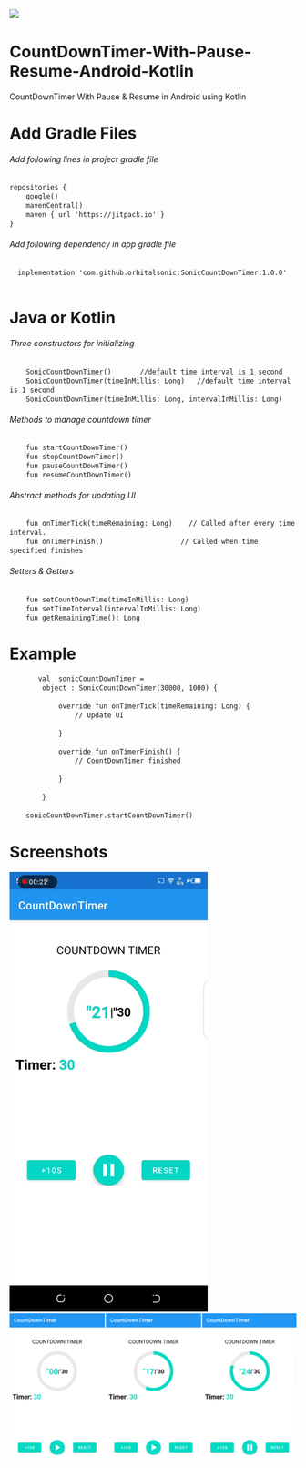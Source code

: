 [![](https://jitpack.io/v/orbitalsonic/SonicCountDownTimer.svg)](https://jitpack.io/#orbitalsonic/SonicCountDownTimer)
# CountDownTimer-With-Pause-Resume-Android-Kotlin
CountDownTimer With Pause &amp; Resume in Android using Kotlin

# Add Gradle Files

###### Add following lines in project gradle file

```
repositories {
    google()
    mavenCentral()
    maven { url 'https://jitpack.io' }
}

```

###### Add following dependency in app gradle file

```
  implementation 'com.github.orbitalsonic:SonicCountDownTimer:1.0.0'
 
 ```
 
 
 # Java or Kotlin
   
   ###### Three constructors for initializing
        SonicCountDownTimer()       //default time interval is 1 second
        SonicCountDownTimer(timeInMillis: Long)   //default time interval is 1 second 
        SonicCountDownTimer(timeInMillis: Long, intervalInMillis: Long)
   
   ###### Methods to manage countdown timer
        fun startCountDownTimer()
        fun stopCountDownTimer()
        fun pauseCountDownTimer()
        fun resumeCountDownTimer()
   
   ###### Abstract methods for updating UI
        fun onTimerTick(timeRemaining: Long)    // Called after every time interval.
        fun onTimerFinish()                   // Called when time specified finishes 
   
   ###### Setters & Getters
        fun setCountDownTime(timeInMillis: Long)
        fun setTimeInterval(intervalInMillis: Long)
        fun getRemainingTime(): Long
        
 # Example
           val  sonicCountDownTimer =
            object : SonicCountDownTimer(30000, 1000) {

                override fun onTimerTick(timeRemaining: Long) {
                    // Update UI

                }

                override fun onTimerFinish() {
                    // CountDownTimer finished

                }

            }

        sonicCountDownTimer.startCountDownTimer()


# Screenshots
![alt text](https://github.com/orbitalsonic/CountDownTimer-With-Pause-Resume-Android-Kotlin/blob/master/Shcreenshots/screen1.gif)
![alt text](https://github.com/orbitalsonic/CountDownTimer-With-Pause-Resume-Android-Kotlin/blob/master/Shcreenshots/screen2.png)


